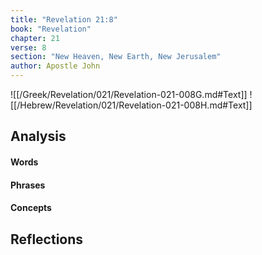 ```yaml
---
title: "Revelation 21:8"
book: "Revelation"
chapter: 21
verse: 8
section: "New Heaven, New Earth, New Jerusalem"
author: Apostle John
---
```

![[/Greek/Revelation/021/Revelation-021-008G.md#Text]]
![[/Hebrew/Revelation/021/Revelation-021-008H.md#Text]]

## Analysis

#### Words

#### Phrases

#### Concepts

## Reflections
